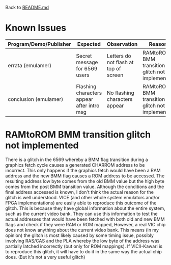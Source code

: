 Back to [README.md](README.md)

# Known Issues

Program/Demo/Publisher  | Expected | Observation | Reason
------------------------|----------|-------------|--------
errata (emulamer)       | Secret message for 6569 users | Letters do not flash at top of screen | RAMtoROM BMM transition glitch not implemented
conclusion (emulamer)   | Flashing characters appear after intro msg| No flashing characters appear | RAMtoROM BMM transition glitch not implemented

# RAMtoROM BMM transition glitch not implemented

There is a glitch in the 6569 whereby a BMM flag transition during a graphics fetch cycle causes a generated CHARROM address to be incorrect. This only happens if the graphics fetch would have been a RAM address and the new BMM flag causes a ROM address to be accessed.  The resulting address low byte comes from the old BMM value but the high byte comes from the post BMM transition value.  Although the conditions and the final address accessed is known, I don't think the actual reason for the glitch is well understood.  VICE (and other whole system emulators and/or FPGA implementations) are easily able to reproduce this outcome of the glitch. This is because they have global information about the entire system, such as the current video bank. They can use this information to test the actual addresses that would have been fetched with both old and new BMM flags and check if they were RAM or ROM mapped,  However, a real VIC chip does not know anything about the current video bank. This means (in my opinion) the glitch is most likely caused by some timing issue, possibly involving RAS/CAS and the PLA whereby the low byte of the address was partially latched incorrectly (but only for ROM mappings). If VICII-Kawari is to reproduce this glitch, it will have to do it in the same way the actual chip does. (But it's not a very useful glitch)
